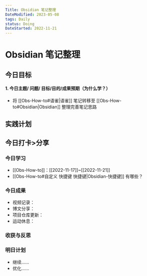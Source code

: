 ```yaml
---
Title: Obsidian 笔记整理
DateModified: 2023-05-08
tags: Daily
status: Doing
DateStarted: 2022-11-21
---
```


# Obsidian 笔记整理

## 今日目标

#### 1. 今日主题/ 问题/ 目标/目的/成果预期（为什么学？）

- 将 [[Obs-How-to#语雀|语雀]] 笔记转移至 [[Obs-How-to#Obsidian|Obsidian]] 整理完善笔记思路

## 实践计划

## 今日打卡>分享

### 今日学习

- [[Obs-How-to]]：[[2022-11-17]]~[[2022-11-21]]
- [[Obs-How-to#自定义 快捷键 快捷键|Obsidian-快捷键]] 有哪些？

### 今日成果

- 视频记录：
- 博文分享：
- 项目仓库更新：
- 运动休息：

### 收获与反思

### 明日计划

- 继续……
- 优化……
